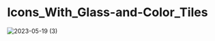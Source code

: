 # Icons_With_Glass-and-Color_Tiles
 
![2023-05-19 (3)](https://github.com/BurakBsrn/Icons_With_Glass-and-Color_Tiles/assets/111579457/f51ba672-ec9f-4c45-b3c5-df8ede259396)
